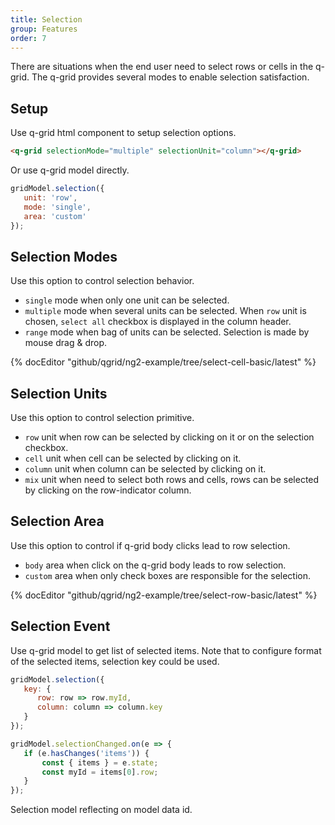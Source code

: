```yaml
---
title: Selection
group: Features
order: 7
---
```


There are situations when the end user need to select rows or cells in the q-grid. The q-grid provides several modes to enable selection satisfaction. 

## Setup

Use q-grid html component to setup selection options.

```html
<q-grid selectionMode="multiple" selectionUnit="column"></q-grid>
```

Or use q-grid model directly.

```javascript
gridModel.selection({
   unit: 'row',
   mode: 'single',
   area: 'custom'
});
```

## Selection Modes

Use this option to control selection behavior.

* `single` mode when only one unit can be selected.
* `multiple` mode when several units can be selected. When `row` unit is chosen, `select all` checkbox is displayed in the column header.
* `range` mode when bag of units can be selected. Selection is made by mouse drag & drop.

{% docEditor "github/qgrid/ng2-example/tree/select-cell-basic/latest" %}

## Selection Units

Use this option to control selection primitive.
	
* `row` unit when row can be selected by clicking on it or on the selection checkbox.
* `cell` unit when cell can be selected by clicking on it.
* `column` unit when column can be selected by clicking on it.
* `mix` unit when need to select both rows and cells, rows can be selected by clicking on the row-indicator column.

## Selection Area

Use this option to control if q-grid body clicks lead to row selection.

* `body` area when click on the q-grid body leads to row selection.
* `custom` area when only check boxes are responsible for the selection.

{% docEditor "github/qgrid/ng2-example/tree/select-row-basic/latest" %}

## Selection Event

Use q-grid model to get list of selected items. Note that to configure format of the selected items, selection key could be used.

```javascript
gridModel.selection({       
   key: {
      row: row => row.myId,
	  column: column => column.key
   }
});

gridModel.selectionChanged.on(e => {
   if (e.hasChanges('items')) {
       const { items } = e.state;
       const myId = items[0].row;
   }
});
```

Selection model reflecting on model data id.